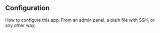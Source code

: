 ## Configuration

How to configure this app: From an admin panel, a plain file with SSH, or any other way.
